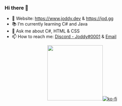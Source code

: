 ### Hi there 👋

- 🔗 Website: https://www.joddy.dev & https://jod.gg
- 📚 I’m currently learning C# and Java
- 💬 Ask me about C#, HTML & CSS
- 📫 How to reach me: [Discord - Joddy#0001](https://r.jod.gg/discord) & [Email](mailto:me@joddy.dev)

<p align="center">
<a href="https://github.com/J0ddy"><img height="180em" src="https://github-readme-stats.vercel.app/api/top-langs/?username=J0ddy&hide_progress=true&langs_count=8&theme=transparent/></a></p>

[![ko-fi](https://ko-fi.com/img/githubbutton_sm.svg)](https://ko-fi.com/T6T17T3DD)

